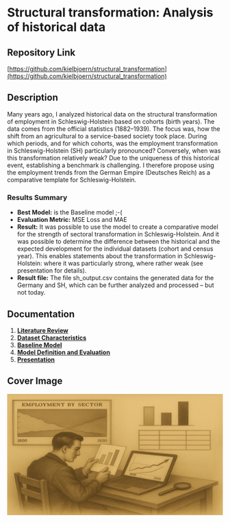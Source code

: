 # Structural transformation: Analysis of historical data

## Repository Link

[https://github.com/kielbjoern/structural_transformation](https://github.com/kielbjoern/structural_transformation)

## Description

Many years ago, I analyzed historical data on the structural transformation of employment in Schleswig-Holstein based on cohorts (birth years). The data comes from the official statistics (1882–1939). The focus was, how the shift from an agricultural to a service-based society took place. During which periods, and for which cohorts, was the employment transformation in Schleswig-Holstein (SH) particularly pronounced? Conversely, when was this transformation relatively weak? Due to the uniqueness of this historical event, establishing a benchmark is challenging. I therefore propose using the employment trends from the German Empire (Deutsches Reich) as a comparative template for Schleswig-Holstein.

### Results Summary

- **Best Model:** is the Baseline model ;-(
- **Evaluation Metric:** MSE Loss and MAE
- **Result:** It was possible to use the model to create a comparative model for the strength of sectoral transformation in Schleswig-Holstein. And it was possible to determine the difference between the historical and the expected development for the individual datasets (cohort and census year). This enables statements about the transformation in Schleswig-Holstein: where it was particularly strong, where rather weak (see presentation for details).
- **Result file:** The file sh_output.csv contains the generated data for the Germany and SH, which can be further analyzed and processed – but not today.

## Documentation

1. **[Literature Review](0_LiteratureReview/README.md)**
2. **[Dataset Characteristics](1_DatasetCharacteristics/03_exploratory_data_analysis.ipynb)**
3. **[Baseline Model](2_BaselineModel/baseline_model.ipynb)**
4. **[Model Definition and Evaluation](3_Model/model_definition_evaluation)**
5. **[Presentation](4_Presentation/Historical_Employment_Transformation.pptx)**

## Cover Image

![Project Cover Image](CoverImage/cover_image.png)
